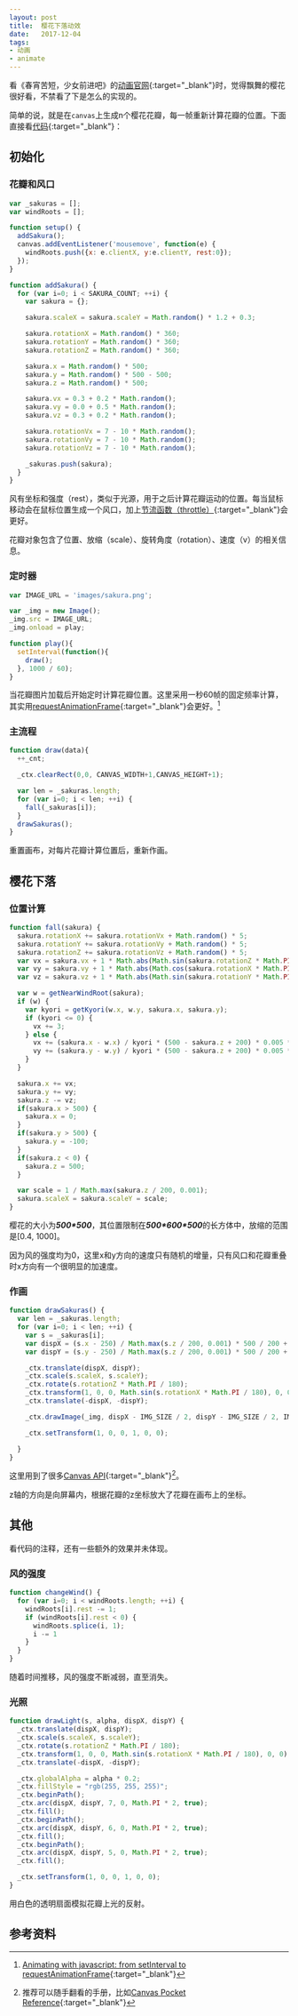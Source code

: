 ```yaml
---
layout: post
title:  樱花下落动效
date:   2017-12-04
tags:
- 动画
- animate
---
```


看《春宵苦短，少女前进吧》的[动画官网](http://kurokaminootome.com/){:target="_blank"}时，觉得飘舞的樱花很好看，不禁看了下是怎么的实现的。

简单的说，就是在`canvas`上生成n个樱花花瓣，每一帧重新计算花瓣的位置。下面直接看[代码](http://kurokaminootome.com/js/jqeury.sakura.js){:target="_blank"}：

## 初始化

### 花瓣和风口

```javascript
var _sakuras = [];
var windRoots = [];

function setup() {
  addSakura();
  canvas.addEventListener('mousemove', function(e) {
    windRoots.push({x: e.clientX, y:e.clientY, rest:0});
  });
}

function addSakura() {
  for (var i=0; i < SAKURA_COUNT; ++i) {
    var sakura = {};

    sakura.scaleX = sakura.scaleY = Math.random() * 1.2 + 0.3;

    sakura.rotationX = Math.random() * 360;
    sakura.rotationY = Math.random() * 360;
    sakura.rotationZ = Math.random() * 360;

    sakura.x = Math.random() * 500;
    sakura.y = Math.random() * 500 - 500;
    sakura.z = Math.random() * 500;

    sakura.vx = 0.3 + 0.2 * Math.random();
    sakura.vy = 0.0 + 0.5 * Math.random();
    sakura.vz = 0.3 + 0.2 * Math.random();

    sakura.rotationVx = 7 - 10 * Math.random();
    sakura.rotationVy = 7 - 10 * Math.random();
    sakura.rotationVz = 7 - 10 * Math.random();

    _sakuras.push(sakura);
  }
}
```

风有坐标和强度（rest），类似于光源，用于之后计算花瓣运动的位置。每当鼠标移动会在鼠标位置生成一个风口，加上[节流函数（throttle）](http://underscorejs.org/#throttle){:target="_blank"}会更好。

花瓣对象包含了位置、放缩（scale）、旋转角度（rotation）、速度（v）的相关信息。

### 定时器

```javascript
var IMAGE_URL = 'images/sakura.png';

var _img = new Image();
_img.src = IMAGE_URL;
_img.onload = play;

function play(){
  setInterval(function(){
    draw();
  }, 1000 / 60);
}
```

当花瓣图片加载后开始定时计算花瓣位置。这里采用一秒60帧的固定频率计算，其实用[requestAnimationFrame](https://developer.mozilla.org/en-US/docs/Web/API/window/requestAnimationFrame){:target="_blank"}会更好。[^1]

### 主流程

```javascript
function draw(data){
  ++_cnt;

  _ctx.clearRect(0,0, CANVAS_WIDTH+1,CANVAS_HEIGHT+1);

  var len = _sakuras.length;
  for (var i=0; i < len; ++i) {
    fall(_sakuras[i]);
  }
  drawSakuras();
}
```

重置画布，对每片花瓣计算位置后，重新作画。

## 樱花下落

### 位置计算

```javascript
function fall(sakura) {
  sakura.rotationX += sakura.rotationVx + Math.random() * 5; 
  sakura.rotationY += sakura.rotationVy + Math.random() * 5;
  sakura.rotationZ += sakura.rotationVz + Math.random() * 5;
  var vx = sakura.vx + 1 * Math.abs(Math.sin(sakura.rotationZ * Math.PI / 180));
  var vy = sakura.vy + 1 * Math.abs(Math.cos(sakura.rotationX * Math.PI / 180));
  var vz = sakura.vz + 1 * Math.abs(Math.sin(sakura.rotationY * Math.PI / 180));

  var w = getNearWindRoot(sakura);
  if (w) {
    var kyori = getKyori(w.x, w.y, sakura.x, sakura.y);
    if (kyori <= 0) {
      vx += 3;
    } else {
      vx += (sakura.x - w.x) / kyori * (500 - sakura.z + 200) * 0.005 * Math.min(w.rest / 10, 1);
      vy += (sakura.y - w.y) / kyori * (500 - sakura.z + 200) * 0.005 * Math.min(w.rest / 10, 1);
    }
  }

  sakura.x += vx;
  sakura.y += vy;
  sakura.z -= vz;
  if(sakura.x > 500) {
    sakura.x = 0;
  }
  if(sakura.y > 500) {
    sakura.y = -100;
  }
  if(sakura.z < 0) {
    sakura.z = 500;
  }

  var scale = 1 / Math.max(sakura.z / 200, 0.001);
  sakura.scaleX = sakura.scaleY = scale;
}
```

樱花的大小为***500\*500***，其位置限制在***500\*600\*500***的长方体中，放缩的范围是[0.4, 1000]。

因为风的强度均为0，这里x和y方向的速度只有随机的增量，只有风口和花瓣重叠时x方向有一个很明显的加速度。

### 作画

```javascript
function drawSakuras() {
  var len = _sakuras.length;
  for (var i=0; i < len; ++i) {
    var s = _sakuras[i];
    var dispX = (s.x - 250) / Math.max(s.z / 200, 0.001) * 500 / 200 + 1000;
    var dispY = (s.y - 250) / Math.max(s.z / 200, 0.001) * 500 / 200 + 250;

    _ctx.translate(dispX, dispY);
    _ctx.scale(s.scaleX, s.scaleY);
    _ctx.rotate(s.rotationZ * Math.PI / 180);
    _ctx.transform(1, 0, 0, Math.sin(s.rotationX * Math.PI / 180), 0, 0);
    _ctx.translate(-dispX, -dispY);

    _ctx.drawImage(_img, dispX - IMG_SIZE / 2, dispY - IMG_SIZE / 2, IMG_SIZE, IMG_SIZE);

    _ctx.setTransform(1, 0, 0, 1, 0, 0);

  }
}
```

这里用到了很多[Canvas API](https://developer.mozilla.org/en-US/docs/Web/API/Canvas_API){:target="_blank"}[^2]。

z轴的方向是向屏幕内，根据花瓣的z坐标放大了花瓣在画布上的坐标。

## 其他

看代码的注释，还有一些额外的效果并未体现。

### 风的强度

```javascript
function changeWind() {
  for (var i=0; i < windRoots.length; ++i) {
    windRoots[i].rest -= 1;
    if (windRoots[i].rest < 0) {
      windRoots.splice(i, 1);
      i -= 1
    }
  }
}
```

随着时间推移，风的强度不断减弱，直至消失。

### 光照

```javascript
function drawLight(s, alpha, dispX, dispY) {
  _ctx.translate(dispX, dispY);
  _ctx.scale(s.scaleX, s.scaleY);
  _ctx.rotate(s.rotationZ * Math.PI / 180);
  _ctx.transform(1, 0, 0, Math.sin(s.rotationX * Math.PI / 180), 0, 0);
  _ctx.translate(-dispX, -dispY);

  _ctx.globalAlpha = alpha * 0.2;
  _ctx.fillStyle = "rgb(255, 255, 255)";
  _ctx.beginPath();
  _ctx.arc(dispX, dispY, 7, 0, Math.PI * 2, true);
  _ctx.fill();
  _ctx.beginPath();
  _ctx.arc(dispX, dispY, 6, 0, Math.PI * 2, true);
  _ctx.fill();
  _ctx.beginPath();
  _ctx.arc(dispX, dispY, 5, 0, Math.PI * 2, true);
  _ctx.fill();

  _ctx.setTransform(1, 0, 0, 1, 0, 0);
}
```

用白色的透明扇面模拟花瓣上光的反射。

## 参考资料

[^1]: [Animating with javascript: from setInterval to requestAnimationFrame](https://hacks.mozilla.org/2011/08/animating-with-javascript-from-setinterval-to-requestanimationframe/){:target="_blank"}
[^2]: 推荐可以随手翻看的手册，比如[Canvas Pocket Reference](http://shop.oreilly.com/product/0636920016045.do){:target="_blank"}